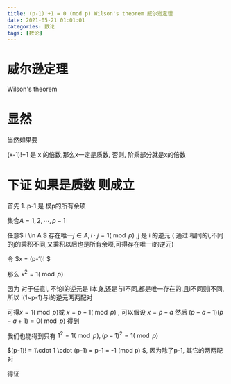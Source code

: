 ```yaml
---
title: (p-1)!+1 = 0 (mod p) Wilson's theorem 威尔逊定理
date: 2021-05-21 01:01:01
categories: 数论
tags: [数论]
---
```



# 威尔逊定理

Wilson's theorem

# 显然

当然如果要

(x-1)!+1 是 x 的倍数,那么x一定是质数, 否则, 阶乘部分就是x的倍数

# 下证 如果是质数 则成立

<!--more-->

首先 1..p-1 是 模p的所有余项

集合$A = {1,2,\cdots,p-1}$

任意$ i \in A $ 存在唯一$j \in A, i \cdot j = 1 (\bmod p)$ ,j 是 i 的逆元 ( 通过 相同的i,不同的j的乘积不同,又乘积以后也是所有余项,可得存在唯一i的逆元)

令 $x = (p-1)! $

那么 $x^2 = 1(\bmod p)$


因为 对于任意i, 不论i的逆元是 i本身,还是与i不同,都是唯一存在的,且i不同则j不同,所以 i(1~p-1)与i的逆元两两配对

可得$x = 1(\bmod p)$或 $x=p-1 (\bmod p)$ , 可以假设 $x = p - a$ 然后 $(p-a-1)(p-a+1) = 0 (\bmod p)$ 得到

我们也能得到只有 $1^2 = 1 (\bmod p), (p-1)^2 = 1 (\bmod p)$

$(p-1)! = 1\cdot 1 \cdot (p-1) = p-1  = -1 (mod p) $, 因为除了p-1, 其它的两两配对

得证


